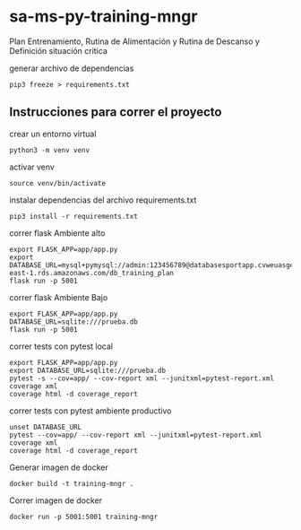 # sa-ms-py-training-mngr
Plan Entrenamiento, Rutina de Alimentación y Rutina de Descanso y Definición situación critica

generar archivo de dependencias
```
pip3 freeze > requirements.txt
```

## Instrucciones para correr el proyecto

crear un entorno virtual
```
python3 -m venv venv
```
activar venv
```
source venv/bin/activate
```
instalar dependencias del archivo requirements.txt
```
pip3 install -r requirements.txt
```

correr flask Ambiente alto
```
export FLASK_APP=app/app.py
export DATABASE_URL=mysql+pymysql://admin:123456789@databasesportapp.cvweuasge1pc.us-east-1.rds.amazonaws.com/db_training_plan
flask run -p 5001
```

correr flask Ambiente Bajo
```
export FLASK_APP=app/app.py
DATABASE_URL=sqlite:///prueba.db
flask run -p 5001
```

correr tests con pytest local
```
export FLASK_APP=app/app.py
export DATABASE_URL=sqlite:///prueba.db
pytest -s --cov=app/ --cov-report xml --junitxml=pytest-report.xml
coverage xml
coverage html -d coverage_report
```

correr tests con pytest ambiente productivo
```
unset DATABASE_URL
pytest --cov=app/ --cov-report xml --junitxml=pytest-report.xml
coverage xml
coverage html -d coverage_report
```


Generar imagen de docker
```
docker build -t training-mngr .
```

Correr imagen de docker
```
docker run -p 5001:5001 training-mngr
```